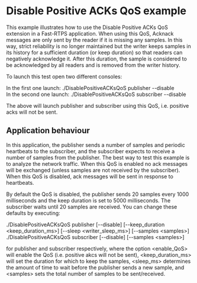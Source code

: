 # Disable Positive ACKs QoS example

This example illustrates how to use the Disable Positive ACKs QoS extension in a Fast-RTPS application. When using this QoS, Acknack messages are only sent by the reader if it is missing any samples. In this way, strict reliability is no longer maintained but the writer keeps samples in its history for a sufficient duration (or keep duration) so that readers can negatively acknowledge it. After this duration, the sample is considered to be acknowledged by all readers and is removed from the writer history.

To launch this test open two different consoles:

In the first one launch: ./DisablePositiveACKsQoS publisher --disable  
In the second one launch: ./DisablePositiveACKsQoS subscriber --disable

The above will launch publisher and subscriber using this QoS, i.e. positive acks will not be sent.

## Application behaviour

In this application, the publisher sends a number of samples and periodic heartbeats to the subscriber, and the subscriber expects to receive a number of samples from the publisher. The best way to test this example is to analyze the network traffic. When this QoS is enabled no ack messages will be exchanged (unless samples are not received by the subscriber). When this QoS is disabled, ack messages will be sent in response to heartbeats.

By default the QoS is disabled, the publisher sends 20 samples every 1000 milliseconds and the keep duration is set to 5000 milliseconds. The subscriber waits until 20 samples are received. You can change these defaults by executing:

./DisablePositiveACKsQoS publisher [--disable] [--keep_duration &lt;keep_duration_ms&gt;] [--sleep &lt;writer_sleep_ms&gt;] [--samples &lt;samples&gt;]  
./DisablePositiveACKsQoS subscriber [--disable] [--samples &lt;samples&gt;]

for publisher and subscriber respectively, where the option &lt;enable_QoS&gt; will enable the QoS (i.e. positive akcs will not be sent), &lt;keep_duration_ms&gt; will set the duration for which to keep the samples, &lt;sleep_ms&gt; determines the amount of time to wait before the publisher sends a new sample, and &lt;samples&gt; sets the total number of samples to be sent/received.
